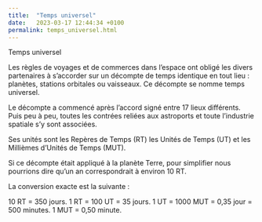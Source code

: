 ```yaml
---
title:  "Temps universel"
date:   2023-03-17 12:44:34 +0100
permalink: temps_universel.html
---
```

Temps universel

Les règles de voyages et de commerces dans l’espace ont obligé les divers partenaires à s’accorder sur un décompte de temps identique en tout lieu : planètes, stations orbitales ou vaisseaux. Ce décompte se nomme temps universel.

Le décompte a commencé après l’accord signé entre 17 lieux différents. Puis peu à peu, toutes les contrées reliées aux astroports et toute l’industrie spatiale s’y sont associées.

Ses unités sont les Repères de Temps (RT) les Unités de Temps (UT) et les Millièmes d’Unités de Temps (MUT).

Si ce décompte était appliqué à la planète Terre, pour simplifier nous pourrions dire qu’un an correspondrait à environ 10 RT.

La conversion exacte est la suivante :

10 RT = 350 jours.
1 RT = 100 UT = 35 jours.
1 UT = 1000 MUT = 0,35 jour = 500 minutes.
1 MUT = 0,50 minute.
